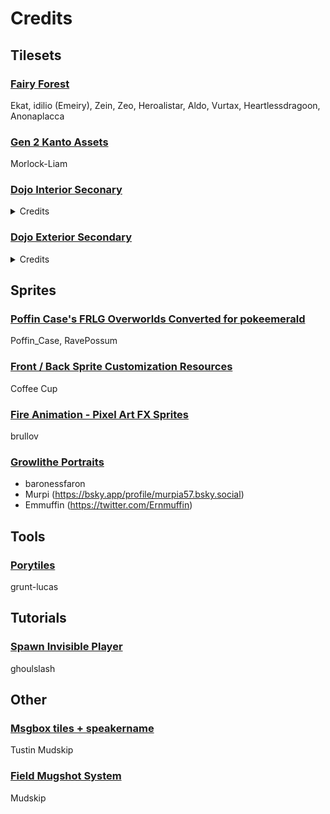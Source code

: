 # Credits
## Tilesets

### [Fairy Forest](https://www.deviantart.com/emeiry/art/Fairy-Forest-GBC-Esque-palette-901425506)
Ekat, idilio (Emeiry), Zein, Zeo, Heroalistar, Aldo, Vurtax, Heartlessdragoon, Anonaplacca

### [Gen 2 Kanto Assets](https://www.deviantart.com/morlock-liam/art/Gen-2-Kanto-Assets-1186958016)
Morlock-Liam

### [Dojo Interior Seconary](https://github.com/Pawkkie/Team-Aquas-Asset-Repo/tree/main/Tilesets/The%20Great%20Tileset%20Exchange/Full%20Tilesets/Dojo%20Interior%20Secondary)
<details>
<summary>Credits</summary>

- Insertable format : Rahtak

- Credits to rejuvenation dev team:
  - Zumi (Honnojis)
  - Crimson
  - CeriseBlossome
  - Winter
  - Azeria
  - Dallas
  - Soulja
  - Janichroma
  - Kyledove(Deviantart)
  - ligtherzein
  - Zumi (Honnojis)
  - Zerudez (Deviantart)
  - Lemon
  - princess-phoenix
  - Kidkatt
  - SacredDragonair
  - DarkusShadow
  - ActionReplayer
  - Pokemon Trainer Jackey
  - Noscium
  - Quanyails
  - Zermonious
  - GeoIsEvil
  - Kyle Dove
  - dDialgaDiamondb
  - N-kin
  - Misterreno
  - Kevfin
  - Xtreme1992
  - Vale98PM
  - Branflakes325
  - Dreadwing93
  - Amethyst
  - Jan
  - Zumi (Honnojis)
  - Bazaro
  - Koyo
  - Smeargletail
  - Noscium
  - Lepagon
  - N-kin
  - fishbowlsoul90
  - princess-phoenix
  - SageDeoxys
  - Kyle-Dove
  - DatLopunnyTho
  - Conyjams
  - kaji atsu
  - The cynical poet
  - LuigiPlayer
  - Falgaia of the Smogon S/M sprite project
  - Pikafan2000
  - Lord-Myre
  - Amethyst
  - conyjams
  - KingOfThe-X-Roads
  - Crocovyle
  - Cynda
  - InvoluntaryTwitch
  - zlolxd
  - mjco
  - G.E.Z.
  - Marcello
  - Khrona
  - Janichroma
  - Maruno & Pkmn Essentials Team
  - Amethyst
  - Alistair
  - Clara-WaH
  - Pyrolusite
  - StargazerSammie
  - Ekat
  - SacredDragonair
  - ChaoticCherryCake
  - PrincessPhoenix
  - HeartlessDragon
  - Vurtax
</details>

### [Dojo Exterior Secondary](https://github.com/Pawkkie/Team-Aquas-Asset-Repo/tree/75ca38e301d307b050befc36388cccc36b1f2c0b/Tilesets/The%20Great%20Tileset%20Exchange/Full%20Tilesets/Dojo%20Exterior%20Secondary)
<details>
<summary>Credits</summary>

- Insertable format : Rahtak

- Building by TheDeadHeroAlistair

- Assembling : Yumekua

- Primary creators
  - Ekat99
  - Heartlessdragoon
  - Vurtax

- Extra creators
  - Redblueyellow
  - Heartless Dragoon
  - Morlockhater
  - Nemu
  - Ross Hawkins
  - Pokemon Dawn Team
  - Slimshady
  - Thedeadheroalistar
  - The-Red-Ex
  - Zein
  - Fabnt
  - Idilio
  - Silverdeoxys563
  - Puggsoy
  - Aveontrainer
  - Alistar
  - Shyinn
  - Dragoon
  - Zein
  - War8
  - SteamyJ
  - Anonaplacca
  - Dasani
  - Zeo
  - Pokémon Rejuvenation Team
  - Anonaplacca
  - 125scratch
  - aj nitro
  - Akiazurka
  - Aleclom
  - Anonalpacca
  - Bacon
  - Cuddlesthefatcat
  - Dawnbronze
  - french orange
  - J-Treecko252
  - Labs
  - Lennybitao
  - Matheus123
  - Mr. C
  - oceanside
  - ploaj
  - Pokemon Reborn Team
  - Random Talking Bush
  - Remy
  - robbydude
  - RocketSeviperShadow
  - Seiyouh
  - snuffles5
  - spherical ice
  - taka Digi and Joe Schmoe
  - The Purple Stuff
  - The Red-Ex
  - TheWildDeadHero
  - Tonberry2k
  - XDinky
  - Thewilddeadhero
  - Skidmarc25
</details>

## Sprites
### [Poffin Case's FRLG Overworlds Converted for pokeemerald](https://github.com/Pawkkie/Team-Aquas-Asset-Repo/tree/75ca38e301d307b050befc36388cccc36b1f2c0b/Overworld%20Trainer%20Sprites/RavePossum/Poffin-Case-Overworlds-Converted)
Poffin_Case, RavePossum

### [Front / Back Sprite Customization Resources](https://github.com/Pawkkie/Team-Aquas-Asset-Repo/tree/main/Trainer%20Back%20Sprites/Coffee%20Cup)
Coffee Cup

### [Fire Animation - Pixel Art FX Sprites](https://brullov.itch.io/fire-animation)
brullov

### [Growlithe Portraits](https://sprites.pmdcollab.org/#/0058?form=2)
- baronessfaron
- Murpi (https://bsky.app/profile/murpia57.bsky.social)
- Emmuffin (https://twitter.com/Ernmuffin)

## Tools
### [Porytiles](https://github.com/grunt-lucas/porytiles)
grunt-lucas

## Tutorials
### [Spawn Invisible Player](https://github.com/pret/pokeemerald/wiki/Spawn-Invisible-Player)
ghoulslash

## Other
### [Msgbox tiles + speakername](https://github.com/mudskipper13/pokeemerald/commit/ea080ca694bfdff924627667bfa2d6f117ccca53)
Tustin
Mudskip

### [Field Mugshot System](https://github.com/mudskipper13/pokeemerald/tree/feature/field-mugshot)
Mudskip
